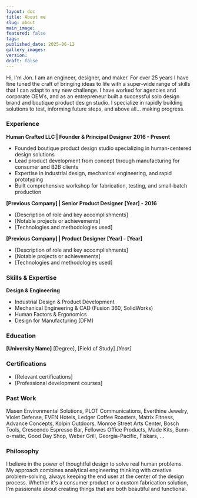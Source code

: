 ```yaml
---
layout: doc
title: About me
slug: about
main_image: 
featured: false
tags: 
published_date: 2025-06-12
gallery_images: 
version: 
draft: false
---
```

Hi, I'm Jon. I am an engineer, designer, and maker. For over 25 years I have fine tuned the craft of bringing ideas to life with a super-wide range of skills that I can adapt to any new challenge. I have worked for agencies and corporate OEM’s, and as an entrepreneur built a successful solo design brand and boutique product design studio. I specialize in rapidly building solutions to test, informing future steps, and above all… making progress.

### Experience

**Human Crafted LLC | Founder & Principal Designer**
**2016 - Present**
- Founded boutique product design studio specializing in human-centered design solutions
- Lead product development from concept through manufacturing for consumer and B2B clients
- Expertise in industrial design, mechanical engineering, and rapid prototyping
- Built comprehensive workshop for fabrication, testing, and small-batch production

 **[Previous Company] | Senior Product Designer**
**[Year] - 2016**
- [Description of role and key accomplishments]
- [Notable projects or achievements]
- [Technologies and methodologies used]

**[Previous Company] | Product Designer**
**[Year] - [Year]**
- [Description of role and key accomplishments]
- [Notable projects or achievements]
- [Technologies and methodologies used]

### Skills & Expertise

**Design & Engineering**
- Industrial Design & Product Development
- Mechanical Engineering & CAD (Fusion 360, SolidWorks)
- Human Factors & Ergonomics
- Design for Manufacturing (DFM)



### Education

**[University Name]**
[Degree], [Field of Study]
*[Year]*

### Certifications
- [Relevant certifications]
- [Professional development courses]

### Past Work

Masen Environmental Solutions, PLOT Communications, Everthine Jewelry, Violet Defense, EVEN Hotels, Ledger Coffee Roasters, Matrix Fitness, Advance Concepts, Kolpin Outdoors, Monroe Street Arts Center, Bosch Tools, Crescendo Espresso Bar, Fellowes Office Products, Made Kits, Bunn-o-matic, Good Day Shop, Weber Grill, Georgia-Pacific, Fiskars, ...

### Philosophy

I believe in the power of thoughtful design to solve real human problems. My approach combines analytical engineering thinking with creative problem-solving, always keeping the end user at the center of the design process. Whether it's a consumer product or a custom fabrication solution, I'm passionate about creating things that are both beautiful and functional.